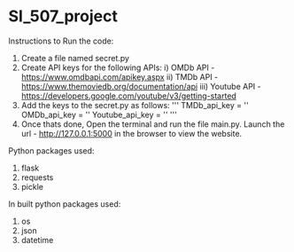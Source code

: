 # SI_507_project

Instructions to Run the code:
1) Create a file named secret.py
2) Create API keys for the following APIs:
    i)   OMDb API - https://www.omdbapi.com/apikey.aspx
    ii)  TMDb API - https://www.themoviedb.org/documentation/api
    iii) Youtube API - https://developers.google.com/youtube/v3/getting-started
3) Add the keys to the secret.py as follows:
   '''
   TMDb_api_key = '<API key>'
   OMDb_api_key = '<API key>'
   Youtube_api_key = '<API key>'
   '''
 4) Once thats done, Open the terminal and run the file main.py. Launch the url - http://127.0.0.1:5000 in the browser to view the website.
 
 Python packages used:
 1) flask
 2) requests
 3) pickle
 
 In built python packages used:
 1) os
 2) json
 3) datetime
    

